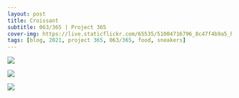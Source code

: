 ```yaml
---
layout: post
title: Croissant
subtitle: 063/365 | Project 365
cover-img: https://live.staticflickr.com/65535/51004716796_8c47f4b9a5_h.jpg
tags: [blog, 2021, project 365, 063/365, food, sneakers]
---
```

<style>
  .intro-header.big-img {
    background-position:center }
</style>
<p class="post-img-wrap">
  <img src="https://live.staticflickr.com/65535/51004731371_8f859af52d_h.jpg">
</p>
<p class="post-img-wrap">
  <img src="https://live.staticflickr.com/65535/51004717211_6e9034c42a_h.jpg">
</p>
<p class="post-img-wrap">
  <img src="https://live.staticflickr.com/65535/51004015353_0500e51430_h.jpg">
</p>
